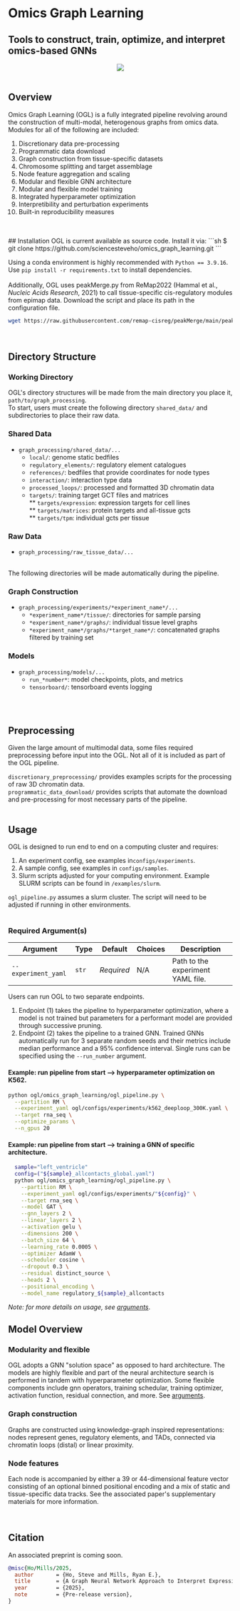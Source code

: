 # Omics Graph Learning 

## Tools to construct, train, optimize, and interpret omics-based GNNs
<div align="center">
    <img src='docs/_static/high_level_schematic.png'>
</div>
<br>

## Overview
Omics Graph Learning (OGL) is a fully integrated pipeline revolving around the construction of multi-modal, heterogenous graphs from omics data. Modules for all of the following are included:
1. Discretionary data pre-processing
2. Programmatic data download
3. Graph construction from tissue-specific datasets
4. Chromosome splitting and target assemblage
5. Node feature aggregation and scaling
6. Modular and flexible GNN architecture
7. Modular and flexible model training
8. Integrated hyperparameter optimization
9. Interpretibility and perturbation experiments
10. Built-in reproducibility measures
<br>
<br>
## Installation
OGL is current available as source code. Install it via:
```sh
$ git clone https://github.com/sciencesteveho/omics_graph_learning.git
```

Using a conda environment is highly recommended with `Python == 3.9.16`. Use `pip install -r requirements.txt` to install dependencies.  <br>
<br>
Additionally, OGL uses peakMerge.py from ReMap2022 (Hammal et al., *Nucleic Acids Research*, 2021) to call tissue-specific cis-regulatory modules from epimap data. Download the script and place its path in the configuration file.
```sh
wget https://raw.githubusercontent.com/remap-cisreg/peakMerge/main/peakMerge.py
```
<br>

## Directory Structure
### Working Directory
OGL's directory structures will be made from the main directory you place it, `path/to/graph_processing`. <br>
To start, users must create the following directory ```shared_data/``` and subdirectories to place their raw data.

### Shared Data
* `graph_processing/shared_data/...`
    * `local/`: genome static bedfiles
    * `regulatory_elements/`: regulatory element catalogues
    * `references/`: bedfiles that provide coordinates for node types
    * `interaction/`: interaction type data
    * `processed_loops/`: processed and formatted 3D chromatin data
    * `targets/`: training target GCT files and matrices <br>
    ** `targets/expression`: expression targets for cell lines <br>
    ** `targets/matrices`: protein targets and all-tissue gcts <br>
    ** `targets/tpm`: individual gcts per tissue <br>

### Raw Data
* `graph_processing/raw_tissue_data/...`

<br>
The following directories will be made automatically during the pipeline.

### Graph Construction
* `graph_processing/experiments/*experiment_name*/...`
    * `*experiment_name*/tissue/`: directories for sample parsing
    * `*experiment_name*/graphs/`: individual tissue level graphs
    * `*experiment_name*/graphs/*target_name*/`: concatenated graphs filtered by training set

### Models
* `graph_processing/models/...`
    * `run_*number*`: model checkpoints, plots, and metrics
    * `tensorboard/`: tensorboard events logging
<br>
<br>

## Preprocessing
Given the large amount of multimodal data, some files required preprocessing before input into the OGL. Not all of it is included as part of the OGL pipeline.

`discretionary_preprocessing/` provides examples scripts for the processing of raw 3D chromatin data. <br>
`programmatic_data_download/` provides scripts that automate the download and pre-processing for most necessary parts of the pipeline.
<br>
<br>

## Usage
OGL is designed to run end to end on a computing cluster and requires:
1. An experiment config, see examples in`configs/experiments`.
2. A sample config, see examples in `configs/samples`.
3. Slurm scripts adjusted for your computing environment. Example SLURM scripts
   can be found in `/examples/slurm`.

`ogl_pipeline.py` assumes a slurm cluster. The script will need to be adjusted if running in other environments.
<br>
<br>

### Required Argument(s)

| Argument                    | Type    | Default                 | Choices                                       | Description                                                                                                                          |
|-----------------------------|---------|-------------------------|-----------------------------------------------|--------------------------------------------------------------------------------------------------------------------------------------|                            
| `--experiment_yaml`         | `str`   | _Required_              | N/A                                           | Path to the experiment YAML file.                                                                                                   |                                                       |

Users can run OGL to two separate endpoints. <br>
1. Endpoint (1) takes the pipeline to hyperparameter optimization, where a model is not trained but parameters for a performant model are provided through successive pruning.
2. Endpoint (2) takes the pipeline to a trained GNN. Trained GNNs automatically run for 3 separate random seeds and their metrics include median performance and a 95% confidence interval. Single runs can be specified using the `--run_number` argument.

#### Example: run pipeline from start --> hyperparameter optimization on K562.
```sh
python ogl/omics_graph_learning/ogl_pipeline.py \
  --partition RM \
  --experiment_yaml ogl/configs/experiments/k562_deeploop_300K.yaml \
  --target rna_seq \
  --optimize_params \
  --n_gpus 20
```
#### Example: run pipeline from start --> training a GNN of specific architecture.
```sh
  sample="left_ventricle"
  config=("${sample}_allcontacts_global.yaml")
  python ogl/omics_graph_learning/ogl_pipeline.py \
    --partition RM \
    --experiment_yaml ogl/configs/experiments/"${config}" \
    --target rna_seq \
    --model GAT \
    --gnn_layers 2 \
    --linear_layers 2 \
    --activation gelu \
    --dimensions 200 \
    --batch_size 64 \
    --learning_rate 0.0005 \
    --optimizer AdamW \
    --scheduler cosine \
    --dropout 0.3 \
    --residual distinct_source \
    --heads 2 \
    --positional_encoding \
    --model_name regulatory_${sample}_allcontacts
```

*Note: for more details on usage, see [arguments](docs/arguments.md)*.
<br>



## Model Overview
### Modularity and flexible
OGL adopts a GNN "solution space" as opposed to hard architecture. The models are highly flexible and part of the neural architecture search is performed in tandem with hyperparameter optimization. Some flexible components include gnn operators, training schedular, training optimizer, activation function, residual connection, and more. See [arguments](docs/arguments.md).

### Graph construction
Graphs are constructed using knowledge-graph inspired representations: nodes represent genes, regulatory elements, and TADs, connected via chromatin loops (distal) or linear proximity.

### Node features

Each node is accompanied by either a 39 or 44-dimensional feature vector consisting of an optional binned positional encoding and a mix of static and tissue-specific data tracks. See the associated paper's supplementary materials for more information.

<br>

## Citation
An associated preprint is coming soon.

```bibtex
@misc{Ho/Mills/2025,
  author       = {Ho, Steve and Mills, Ryan E.},
  title        = {A Graph Neural Network Approach to Interpret Expression},
  year         = {2025},
  note         = {Pre-release version},
}